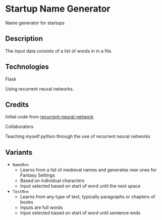 
# Startup Name Generator

Name generator for startups

## Description

The input data consists of a list of words in in a file.

## Technologies

Flask

Using recurrent neural networks.



## Credits

Initial code from [recurrent-neural-network](https://github.com/etkirsch/the-namer)

Collaborators


Teaching myself python through the use of recurrent neural networks

## Variants
* `NameRnn` 
  * Learns from a list of medieval names and generates new ones for Fantasy Settings
  * Based on individual characters
  * Input selected based on start of word until the next space
* `TextRnn`
  * Learns from any type of text, typically paragraphs or chapters of books
  * Inputs are full words
  * Input selected based on start of word until sentence ends
